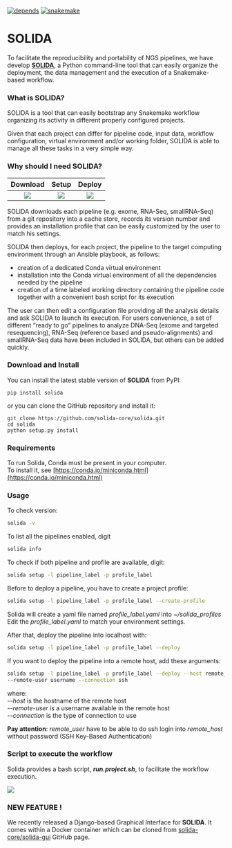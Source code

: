 [![depends](https://img.shields.io/badge/depends%20from-bioconda-brightgreen.svg)](http://bioconda.github.io/)
[![snakemake](https://img.shields.io/badge/snakemake-5.3-brightgreen.svg)](https://snakemake.readthedocs.io/en/stable/)

# SOLIDA

To facilitate the reproducibility and portability of NGS pipelines, we have develop **[SOLIDA]()**,  a Python command-line tool that can easily organize the deployment, the data management and the execution of a Snakemake-based workflow.


### What is SOLIDA?

SOLIDA is a tool that can easily bootstrap any Snakemake workflow organizing its activity in different properly configured projects. 

Given that each project can differ for pipeline code, input data, workflow configuration, virtual environment and/or working folder, SOLIDA is able to manage all these tasks in a very simple way.


### Why should I need SOLIDA?


Download             |  Setup             |  Deploy
:-------------------------:|:-------------------------:|:-------------------------:
![](solida/downl.png)  |  ![](solida/setup.png)  |  ![](solida/depl.png)





SOLIDA downloads each pipeline (e.g. exome, RNA-Seq, smallRNA-Seq) from a git repository into a cache store, records its version number and provides an installation profile that can be easily customized by the user to match his settings.


SOLIDA then deploys, for each project, the pipeline to the target computing environment through an Ansible playbook, as follows:
* creation of a dedicated Conda virtual environment
* installation into the Conda virtual environment of all the dependencies needed by the pipeline
* creation of a time labeled working directory containing the pipeline code together with a convenient bash script for its execution

The user  can then edit a configuration file providing all the analysis details and ask SOLIDA to launch its execution.
For users convenience, a set of different “ready to go” pipelines to analyze DNA-Seq (exome and targeted resequencing), RNA-Seq (reference based and pseudo-alignments) and smallRNA-Seq data have been included in SOLIDA, but others can be added quickly.

### Download and Install
You can install the latest stable version of **SOLIDA** from PyPI:
```
pip install solida
```
or you can clone the GitHub repository and install it:
```
git clone https://github.com/solida-core/solida.git
cd solida
python setup.py install
```

### Requirements

To run Solida, Conda must be present in your computer.    
To install it, see [https://conda.io/miniconda.html](https://conda.io/miniconda.html) 

### Usage

To check version:
```bash
solida -v
```

To list all the pipelines enabled, digit
```bash
solida info
```

To check if both pipeline and profile are available, digit:
```bash
solida setup -l pipeline_label -p profile_label
```

Before to deploy a pipeline, you have to create a project profile:
```bash
solida setup -l pipeline_label -p profile_label --create-profile 
```
Solida will create a yaml file named _profile_label.yaml_ into _~/solida_profiles_  
Edit the _profile_label.yaml_ to match your environment settings.

After that, deploy the pipeline into localhost with:
```bash
solida setup -l pipeline_label -p profile_label --deploy 
```
If you want to deploy the pipeline into a remote host, add these 
arguments:
```bash
solida setup -l pipeline_label -p profile_label --deploy --host remote_host 
--remote-user username --connection ssh
```
where:  
_--host_ is the hostname of the remote host  
_--remote-user_ is a username available in the remote host  
_--connection_ is the type of connection to use  

**Pay attention**: _remote_user_ have to be able to do ssh login into _remote_host_ 
without password (SSH Key-Based Authentication)

### Script to execute the workflow
Solida provides a bash script, _**run.project.sh**_, to facilitate the 
workflow execution.  

![](solida/run.png)

### **NEW FEATURE !**
We recently released a Django-based Graphical Interface for **SOLIDA**.
It comes within a Docker container which can be cloned from [solida-core/solida-gui](https://github.com/solida-core/solida-gui.git) GitHub page. 
